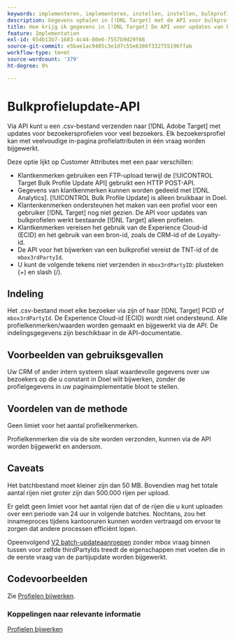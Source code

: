 ```yaml
---
keywords: implementeren, implementeren, instellen, instellen, bulkprofielupdate
description: Gegevens ophalen in [!DNL Target] met de API voor bulkprofielupdate.
title: Hoe krijg ik gegevens in [!DNL Target] De API voor updates van bulkprofielen gebruiken?
feature: Implementation
exl-id: 654b13b7-1683-4c44-80e6-7557b9d29f66
source-git-commit: e5bae1ac9485c3e1d7c55e6386f332755196ffab
workflow-type: tm+mt
source-wordcount: '379'
ht-degree: 0%

---
```


# Bulkprofielupdate-API

Via API kunt u een .csv-bestand verzenden naar [!DNL Adobe Target] met updates voor bezoekersprofielen voor veel bezoekers. Elk bezoekersprofiel kan met veelvoudige in-pagina profielattributen in één vraag worden bijgewerkt.

Deze optie lijkt op Customer Attributes met een paar verschillen:

* Klantkenmerken gebruiken een FTP-upload terwijl de [!UICONTROL Target Bulk Profile Update API] gebruikt een HTTP POST-API.
* Gegevens van klantkenmerken kunnen worden gedeeld met [!DNL Analytics]. [!UICONTROL Bulk Profile Update] is alleen bruikbaar in Doel.
* Klantenkenmerken ondersteunen het maken van een profiel voor een gebruiker [!DNL Target] nog niet gezien. De API voor updates van bulkprofielen werkt bestaande [!DNL Target] alleen profielen.
* Klantkenmerken vereisen het gebruik van de Experience Cloud-id (ECID) en het gebruik van een bron-id, zoals de CRM-id of de Loyalty-id.
* De API voor het bijwerken van een bulkprofiel vereist de TNT-id of de `mbox3rdPartyId`.
* U kunt de volgende tekens niet verzenden in `mbox3rdPartyID`: plusteken (+) en slash (/).

## Indeling

Het .csv-bestand moet elke bezoeker via zijn of haar [!DNL Target] PCID of `mbox3rdPartyId`. De Experience Cloud-id (ECID) wordt niet ondersteund. Alle profielkenmerken/waarden worden gemaakt en bijgewerkt via de API. De indelingsgegevens zijn beschikbaar in de API-documentatie.

## Voorbeelden van gebruiksgevallen

Uw CRM of ander intern systeem slaat waardevolle gegevens over uw bezoekers op die u constant in Doel wilt bijwerken, zonder de profielgegevens in uw paginaimplementatie bloot te stellen.

## Voordelen van de methode

Geen limiet voor het aantal profielkenmerken.

Profielkenmerken die via de site worden verzonden, kunnen via de API worden bijgewerkt en andersom.

## Caveats

Het batchbestand moet kleiner zijn dan 50 MB. Bovendien mag het totale aantal rijen niet groter zijn dan 500.000 rijen per upload.

Er geldt geen limiet voor het aantal rijen dat of de rijen die u kunt uploaden over een periode van 24 uur in volgende batches. Nochtans, zou het innameproces tijdens kantooruren kunnen worden vertraagd om ervoor te zorgen dat andere processen efficiënt lopen.

Opeenvolgend [V2 batch-updateaanroepen](https://developers.adobetarget.com/api/#updating-profiles) zonder mbox vraag binnen tussen voor zelfde thirdPartyIds treedt de eigenschappen met voeten die in de eerste vraag van de partijupdate worden bijgewerkt.

## Codevoorbeelden

Zie [Profielen bijwerken](https://developers.adobetarget.com/api/#updating-profiles).

### Koppelingen naar relevante informatie

[Profielen bijwerken](https://developers.adobetarget.com/api/#updating-profiles)
